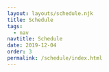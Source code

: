 ```yaml
---
layout: layouts/schedule.njk
title: Schedule
tags:
  - nav
navtitle: Schedule
date: 2019-12-04
order: 3
permalink: /schedule/index.html
---
```

